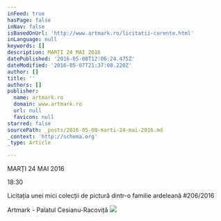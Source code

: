 ```yaml
---
inFeed: true
hasPage: false
inNav: false
isBasedOnUrl: 'http://www.artmark.ro/licitatii-curente.html'
inLanguage: null
keywords: []
description: MARȚI 24 MAI 2016
datePublished: '2016-05-08T12:06:24.475Z'
dateModified: '2016-05-07T21:37:08.220Z'
author: []
title: ''
authors: []
publisher:
  name: artmark.ro
  domain: www.artmark.ro
  url: null
  favicon: null
starred: false
sourcePath: _posts/2016-05-08-marti-24-mai-2016.md
_context: 'http://schema.org'
_type: Article

---
```

MARȚI 24 MAI 2016

18:30

Licitația unei mici colecții de pictură dintr-o familie ardeleană \#206/2016

Artmark - Palatul Cesianu-Racoviță
![](http://s3-eu-west-1.amazonaws.com/artmark.ro/catalog/category/licitatii-in-curs-mai_2016_col-ardeleana.jpg)